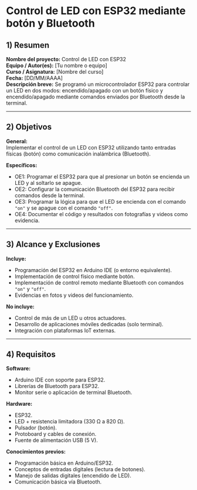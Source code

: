 # Control de LED con ESP32 mediante botón y Bluetooth  

## 1) Resumen  
**Nombre del proyecto:** Control de LED con ESP32  
**Equipo / Autor(es):** [Tu nombre o equipo]  
**Curso / Asignatura:** [Nombre del curso]  
**Fecha:** [DD/MM/AAAA]  
**Descripción breve:** Se programó un microcontrolador ESP32 para controlar un LED en dos modos: encendido/apagado con un botón físico y encendido/apagado mediante comandos enviados por Bluetooth desde la terminal.  

---

## 2) Objetivos  
**General:**  
Implementar el control de un LED con ESP32 utilizando tanto entradas físicas (botón) como comunicación inalámbrica (Bluetooth).  

**Específicos:**  
- OE1: Programar el ESP32 para que al presionar un botón se encienda un LED y al soltarlo se apague.  
- OE2: Configurar la comunicación Bluetooth del ESP32 para recibir comandos desde la terminal.  
- OE3: Programar la lógica para que el LED se encienda con el comando `"on"` y se apague con el comando `"off"`.  
- OE4: Documentar el código y resultados con fotografías y videos como evidencia.  

---

## 3) Alcance y Exclusiones  
**Incluye:**  
- Programación del ESP32 en Arduino IDE (o entorno equivalente).  
- Implementación de control físico mediante botón.  
- Implementación de control remoto mediante Bluetooth con comandos `"on"` y `"off"`.  
- Evidencias en fotos y videos del funcionamiento.  

**No incluye:**  
- Control de más de un LED u otros actuadores.  
- Desarrollo de aplicaciones móviles dedicadas (solo terminal).  
- Integración con plataformas IoT externas.  

---

## 4) Requisitos  
**Software:**  
- Arduino IDE con soporte para ESP32.  
- Librerías de Bluetooth para ESP32.  
- Monitor serie o aplicación de terminal Bluetooth.  

**Hardware:**  
- ESP32.  
- LED + resistencia limitadora (330 Ω a 820 Ω).  
- Pulsador (botón).  
- Protoboard y cables de conexión.  
- Fuente de alimentación USB (5 V).  

**Conocimientos previos:**  
- Programación básica en Arduino/ESP32.  
- Conceptos de entradas digitales (lectura de botones).  
- Manejo de salidas digitales (encendido de LED).  
- Comunicación básica vía Bluetooth.  

